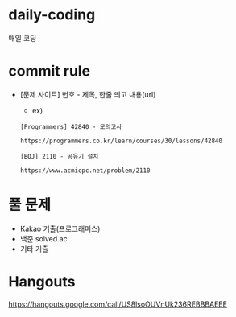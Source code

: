 # daily-coding
매일 코딩



# commit rule

- [문제 사이트] 번호 - 제목, 한줄 띄고 내용(url)
  - ex) 
  ```
  [Programmers] 42840 - 모의고사
  
  https://programmers.co.kr/learn/courses/30/lessons/42840
  ```
        
  ```
  [BOJ] 2110 - 공유기 설치
  
  https://www.acmicpc.net/problem/2110
  ```
        

# 풀 문제
- Kakao 기출(프로그래머스)
- 백준 solved.ac
- 기타 기출



# Hangouts
https://hangouts.google.com/call/US8lsoOUVnUk236REBBBAEEE
